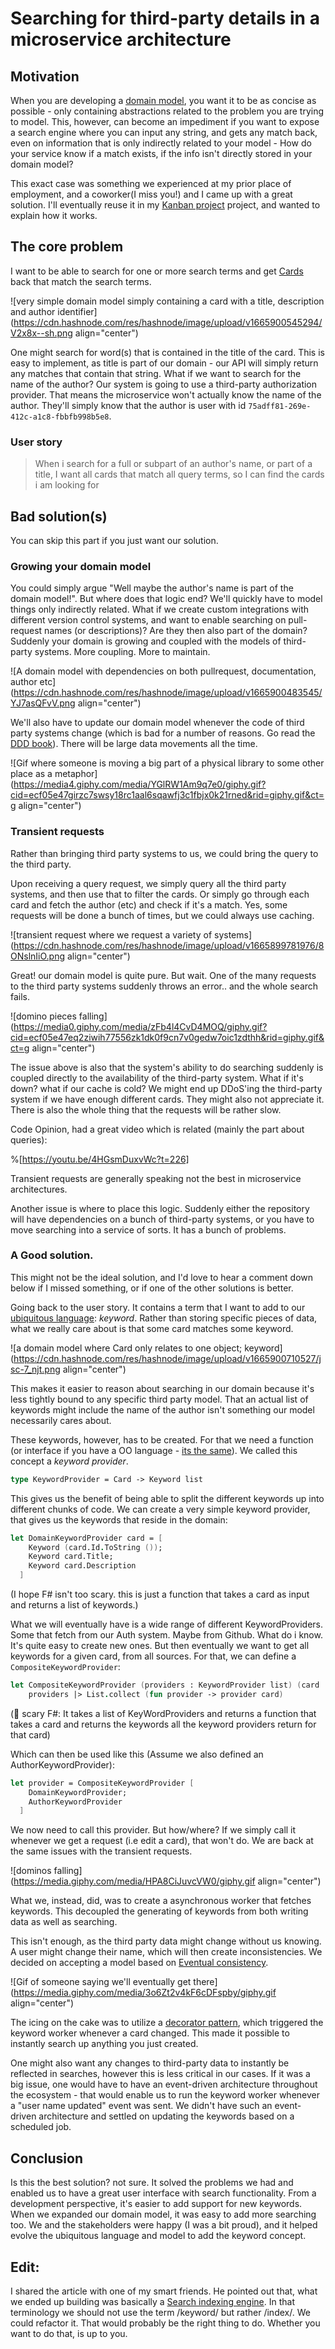 # Searching for third-party details in a microservice architecture

## Motivation
When you are developing a [domain model](https://en.wikipedia.org/wiki/Domain_model), you want it to be as concise as possible - only containing abstractions related to the problem you are trying to model. This, however, can become an impediment if you want to expose a search engine where you can input any string, and gets any match back, even on information that is only indirectly related to your model - How do your service know if a match exists, if the info isn't directly stored in your domain model?

This exact case was something we experienced at my prior place of employment, and a coworker(I miss you!) and I came up with a great solution. I'll eventually reuse it in my [Kanban project](https://blog.cwb.dk/series/fanban) project, and wanted to explain how it works.

## The core problem

I want to be able to search for one or more search terms and get [Cards](https://kanbanize.com/kanban-resources/getting-started/what-is-kanban-card) back that match the search terms.


![very simple domain model simply containing a card with a title, description and author identifier](https://cdn.hashnode.com/res/hashnode/image/upload/v1665900545294/V2x8x--sh.png align="center")

One might search for word(s) that is contained in the title of the card. This is easy to implement, as title is part of our domain - our API will simply return any matches that contain that string. What if we want to search for the name of the author? Our system is going to use a third-party authorization provider. That means the microservice won't actually know the name of the author. They'll simply know that the author is user with id `75adff81-269e-412c-a1c8-fbbfb998b5e8`. 

### User story
> When i search for a full or subpart of an author's name, or part of a title, I want all cards that match all query terms, so I can find the cards i am looking for

## Bad solution(s)
You can skip this part if you just want our solution.

### Growing your domain model
You could simply argue "Well maybe the author's name is part of the domain model!". But where does that logic end? We'll quickly have to model things only indirectly related. What if we create custom integrations with different version control systems, and want to enable searching on pull-request names (or descriptions)? Are they then also part of the domain? Suddenly your domain is growing and coupled with the models of third-party systems. More coupling. More to maintain. 

![A domain model with dependencies on both pullrequest, documentation, author etc](https://cdn.hashnode.com/res/hashnode/image/upload/v1665900483545/YJ7asQFvV.png align="center")

We'll also have to update our domain model whenever the code of third party systems change (which is bad for a number of reasons. Go read the [DDD book](https://www.goodreads.com/book/show/179133.Domain_Driven_Design)). There will be large data movements all the time.

![Gif where someone is moving a big part of a physical library to some other place as a metaphor](https://media4.giphy.com/media/YGlRW1Am9q7e0/giphy.gif?cid=ecf05e47girzc7swsy18rc1aal6sqawfj3c1fbjx0k21rned&rid=giphy.gif&ct=g align="center")

### Transient requests
Rather than bringing third party systems to us, we could bring the query to the third party.

Upon receiving a query request, we simply query all the third party systems, and then use that to filter the cards. Or simply go through each card and fetch the author (etc) and check if it's a match. Yes, some requests will be done a bunch of times, but we could always use caching.


![transient request where we request a variety of systems](https://cdn.hashnode.com/res/hashnode/image/upload/v1665899781976/8ONslnIiO.png align="center")

Great! our domain model is quite pure. But wait. One of the many requests to the third party systems suddenly throws an error.. and the whole search fails.


![domino pieces falling](https://media0.giphy.com/media/zFb4l4CvD4MOQ/giphy.gif?cid=ecf05e47eq2ziwih77556zk1dk0f9cn7v0gedw7oic1zdthh&rid=giphy.gif&ct=g align="center")

The issue above is also that the system's ability to do searching suddenly is coupled directly to the availability of the third-party system. What if it's down? what if our cache is cold? We might end up DDoS'ing the third-party system if we have enough different cards. They might also not appreciate it. There is also the whole thing that the requests will be rather slow. 

Code Opinion, had a great video which is related (mainly the part about queries):

%[https://youtu.be/4HGsmDuxvWc?t=226]

Transient requests are generally speaking not the best in microservice architectures.

Another issue is where to place this logic. Suddenly either the repository will have dependencies on a bunch of third-party systems, or you have to move searching into a service of sorts. It has a bunch of problems. 

### A Good solution.
This might not be the ideal solution, and I'd love to hear a comment down below if I missed something, or if one of the other solutions is better. 

Going back to the user story. It contains a term that I want to add to our [ubiquitous language](https://thedomaindrivendesign.io/developing-the-ubiquitous-language/): *keyword*. Rather than storing specific pieces of data, what we really care about is that some card matches some keyword.

![a domain model where Card only relates to one object; keyword](https://cdn.hashnode.com/res/hashnode/image/upload/v1665900710527/jsc-7_njt.png align="center")
 
This makes it easier to reason about searching in our domain because it's less tightly bound to any specific third party model. That an actual list of keywords might include the name of the author isn't something our model necessarily cares about. 

These keywords, however, has to be created. For that we need a function (or interface if you have a OO language - [its the same](https://blog.ploeh.dk/2014/03/10/solid-the-next-step-is-functional/)). We called this concept a *keyword provider*.

```fsharp
type KeywordProvider = Card -> Keyword list
```

This gives us the benefit of being able to split the different keywords up into different chunks of code. We can create a very simple keyword provider, that gives us the keywords that reside in the domain:

```fsharp
let DomainKeywordProvider card = [
    Keyword (card.Id.ToString ()); 
    Keyword card.Title; 
    Keyword card.Description
  ]
```
(I hope F# isn't too scary. this is just a function that takes a card as input and returns a list of keywords.)

What we will eventually have is a wide range of different KeywordProviders. Some that fetch from our Auth system. Maybe from Github. What do i know. It's quite easy to create new ones. But then eventually we want to get all keywords for a given card, from all sources. For that, we can define a `CompositeKeywordProvider`:

```fsharp
let CompositeKeywordProvider (providers : KeywordProvider list) (card : Card) = 
    providers |> List.collect (fun provider -> provider card)
```
(👻 scary F#: It takes a list of KeyWordProviders and returns a function that takes a card and returns the keywords all the keyword providers return for that card)

Which can then be used like this (Assume we also defined an AuthorKeywordProvider):

```fsharp
let provider = CompositeKeywordProvider [
    DomainKeywordProvider; 
    AuthorKeywordProvider
  ]
```

We now need to call this provider. But how/where? If we simply call it whenever we get a request (i.e edit a card), that won't do. We are back at the same issues with the transient requests.

![dominos falling](https://media.giphy.com/media/HPA8CiJuvcVW0/giphy.gif align="center")

What we, instead, did, was to create a asynchronous worker that fetches keywords. This decoupled the generating of keywords from both writing data as well as searching.

This isn't enough, as the third party data might change without us knowing. A user might change their name, which will then create inconsistencies. We decided on accepting a model based on [Eventual consistency](https://en.wikipedia.org/wiki/Eventual_consistency).

![Gif of someone saying we'll eventually get there](https://media.giphy.com/media/3o6Zt2v4kF6cDFspby/giphy.gif align="center")


The icing on the cake was to utilize a [decorator pattern](https://en.wikipedia.org/wiki/Decorator_pattern), which triggered the keyword worker whenever a card changed. This made it possible to instantly search up anything you just created.

One might also want any changes to third-party data to instantly be reflected in searches, however this is less critical in our cases. If it was a big issue, one would have to have an event-driven architecture throughout the ecosystem - that would enable us to run the keyword worker whenever a "user name updated" event was sent. We didn't have such an event-driven architecture and settled on updating the keywords based on a scheduled job.

## Conclusion

Is this the best solution? not sure. It solved the problems we had and enabled us to have a great user interface with search functionality. From a development perspective, it's easier to add support for new keywords. When we expanded our domain model, it was easy to add more searching too. We and the stakeholders were happy (I was a bit proud), and it helped evolve the ubiquitous language and model to add the keyword concept. 

## Edit:
I shared the article with one of my smart friends. He pointed out that, what we ended up building was basically a [Search indexing engine](https://en.wikipedia.org/wiki/Search_engine_indexing). In that terminology we should not use the term /keyword/ but rather /index/. We could refactor it. That would probably be the right thing to do. Whether you want to do that, is up to you.